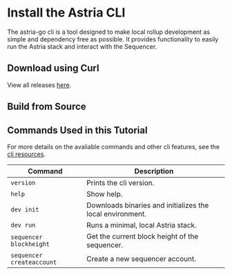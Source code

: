 # Install the Astria CLI

The astria-go cli is a tool designed to make local rollup development as simple and dependency free as possible. It provides functionality to easily run the Astria stack and interact with the Sequencer.

## Download using Curl

<!--@include: ../../components/_astria-go-cli-install.md-->

View all releases [here](https://github.com/astriaorg/astria-cli-go/releases).

## Build from Source

<!--@include: ../../components/_astria-go-cli-build-from-source.md-->

## Commands Used in this Tutorial

For more details on the avaliable commands and other cli features, see the
[cli resources](../references/astria-go/cli-commands.md).

| Command                   | Description                                               |
|---------------------------|-----------------------------------------------------------|
| `version`                 | Prints the cli version.                                   |
| `help`                    | Show help.                                                |
| `dev init`                | Downloads binaries and initializes the local environment. |
| `dev run`                 | Runs a minimal, local Astria stack.                       |
| `sequencer blockheight`   | Get the current block height of the sequencer.            |
| `sequencer createaccount` | Create a new sequencer account.                           |
